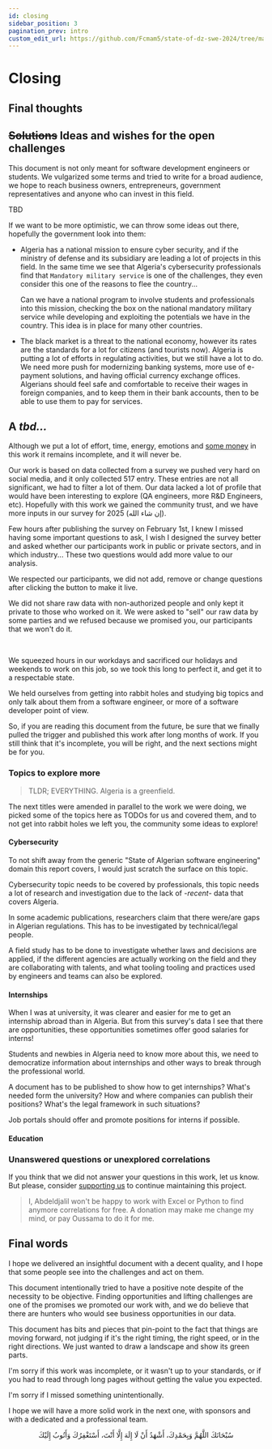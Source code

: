 ```yaml
---
id: closing
sidebar_position: 3
pagination_prev: intro
custom_edit_url: https://github.com/Fcmam5/state-of-dz-swe-2024/tree/master/website/docs/appendix/closing.md
---
```


# Closing

## Final thoughts

## ~~Solutions~~ Ideas and wishes for the open challenges

This document is not only meant for software development engineers or students. We vulgarized some terms and tried to write for a broad audience, we hope to reach business owners, entrepreneurs, government representatives and anyone who can invest in this field.

TBD

If we want to be more optimistic, we can throw some ideas out there, hopefully the government look into them:

- Algeria has a national mission to ensure cyber security, and if the ministry of defense and its subsidiary are leading a lot of projects in this field. In the same time we see that Algeria's cybersecurity professionals find that `Mandatory military service` is one of the challenges, they even consider this one of the reasons to flee the country...

    Can we have a national program to involve students and professionals into this mission, checking the box on the national mandatory military service while developing and exploiting the potentials we have in the country. This idea is in place for many other countries.

- The black market is a threat to the national economy, however its rates are the standards for a lot for citizens (and tourists now). Algeria is putting a lot of efforts in regulating activities, but we still have a lot to do. We need more push for modernizing banking systems, more use of e-payment solutions, and having official currency exchange offices. Algerians should feel safe and comfortable to receive their wages in foreign companies, and to keep them in their bank accounts, then to be able to use them to pay for services.

## A *tbd...*

Although we put a lot of effort, time, energy, emotions and [some money](#) in this work it remains incomplete, and it will never be.

Our work is based on data collected from a survey we pushed very hard on social media, and it only collected 517 entry. These entries are not all significant, we had to filter a lot of them. Our data lacked a lot of profile that would have been interesting to explore (QA engineers, more R&D Engineers, etc). Hopefully with this work we gained the community trust, and we have more inputs in our survey for 2025 (إن شاء الله).

Few hours after publishing the survey on February 1st, I knew I missed having some important questions to ask, I wish I designed the survey better and asked whether our participants work in public or private sectors, and in which industry... These two questions would add more value to our analysis.

We respected our participants, we did not add, remove or change questions after clicking the button to make it live.

We did not share raw data with non-authorized people and only kept it private to those who worked on it. We were asked to "sell" our raw data by some parties and we refused because we promised you, our participants that we won't do it.

<br/>

We squeezed hours in our workdays and sacrificed our holidays and weekends to work on this job, so we took this long to perfect it, and get it to a respectable state.

We held ourselves from getting into rabbit holes and studying big topics and only talk about them from a software engineer, or more of a software developer point of view.

So, if you are reading this document from the future, be sure that we finally pulled the trigger and published this work after long months of work. If you still think that it's incomplete, you will be right, and the next sections might be for you.

### Topics to explore more

> TLDR; EVERYTHING. Algeria is a greenfield.

The next titles were amended in parallel to the work we were doing, we picked some of the topics here as TODOs for us and covered them, and to not get into rabbit holes we left you, the community some ideas to explore!

#### Cybersecurity

To not shift away from the generic "State of Algerian software engineering" domain this report covers, I would just scratch the surface on this topic.

Cybersecurity topic needs to be covered by professionals, this topic needs a lot of research and investigation due to the lack of -*recent*- data that covers Algeria.

In some academic publications, researchers claim that there were/are gaps in Algerian regulations. This has to be investigated by technical/legal people.

A field study has to be done to investigate whether laws and decisions are applied, if the different agencies are actually working on the field and they are collaborating with talents, and what tooling tooling and practices used by engineers and teams can also be explored.

#### Internships

When I was at university, it was clearer and easier for me to get an internship abroad than in Algeria. But from this survey's data I see that there are opportunities, these opportunities sometimes offer good salaries for interns!

Students and newbies in Algeria need to know more about this, we need to democratize information about internships and other ways to break through the professional world.

A document has to be published to show how to get internships? What's needed form the university? How and where companies can publish their positions? What's the legal framework in such situations?

Job portals should offer and promote positions for interns if possible.

#### Education

### Unanswered questions or unexplored correlations

If you think that we did not answer your questions in this work, let us know. But please, consider [supporting us](/support) to continue maintaining this project.

> I, Abdeldjalil won't be happy to work with Excel or Python to find anymore correlations for free. A donation may make me change my mind, or pay Oussama to do it for me.

## Final words

I hope we delivered an insightful document with a decent quality, and I hope that some people see into the challenges and act on them.

This document intentionally tried to have a positive note despite of the necessity to be objective. Finding opportunities and lifting challenges are one of the promises we promoted our work with, and we do believe that there are hunters who would see business opportunities in our data.

This document has bits and pieces that pin-point to the fact that things are moving forward, not judging if it's the right timing, the right speed, or in the right directions. We just wanted to draw a landscape and show its green parts.

I'm sorry if this work was incomplete, or it wasn't up to your standards, or if you had to read through long pages without getting the value you expected.

I'm sorry if I missed something unintentionally.

I hope we will have a more solid work in the next one, with sponsors and with a dedicated and a professional team.

<div dir="rtl" align="center">
سُبْحَانَكَ اللَّهُمَّ وَبِحَمْدِكَ، أَشْهَدُ أَنْ لَا إِلَهَ إِلَّا أَنْتَ، أَسْتَغْفِرُكَ وَأَتُوبُ إِلَيْكَ
</div>